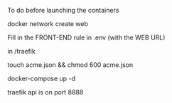 To do before launching the containers

docker network create web

Fill in the FRONT-END rule in .env (with the WEB URL)

in /traefik

touch acme.json && chmod 600 acme.json

docker-compose up -d

traefik api is on port 8888